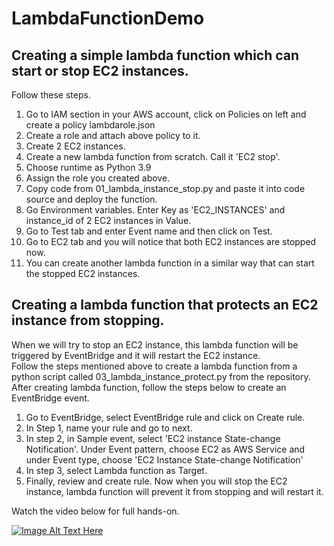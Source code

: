# LambdaFunctionDemo
## Creating a simple lambda function which can start or stop EC2 instances.  
Follow these steps.  
 1. Go to IAM section in your AWS account, click on Policies on left and create a policy lambdarole.json  
 2. Create a role and attach above policy to it.
 3. Create 2 EC2 instances.
 4. Create a new lambda function from scratch. Call it 'EC2 stop'. 
 5. Choose runtime as Python 3.9  
 6. Assign the role you created above.  
 7. Copy code from 01_lambda_instance_stop.py and paste it into code source and deploy the function.
 8. Go Environment variables. Enter Key as 'EC2_INSTANCES' and instance_id of 2 EC2 instances in Value.
 9. Go to Test tab and enter Event name and then click on Test.
 10. Go to EC2 tab and you will notice that both EC2 instances are stopped now.
 11. You can create another lambda function in a similar way that can start the stopped EC2 instances.

## Creating a lambda function that protects an EC2 instance from stopping.  
When we will try to stop an EC2 instance, this lambda function will be triggered by EventBridge and it will restart the EC2 instance.  
Follow the steps mentioned above to create a lambda function from a python script called 03_lambda_instance_protect.py from the repository.
After creating lambda function, follow the steps below to create an EventBridge event.  
1. Go to EventBridge, select EventBridge rule and click on Create rule.  
2. In Step 1, name your rule and go to next.  
3. In step 2, in Sample event, select 'EC2 instance State-change Notification'. Under Event pattern, choose EC2 as AWS Service and under Event type, choose 'EC2 Instance State-change Notification'  
4. In step 3, select Lambda function as Target.  
5. Finally, review and create rule.
Now when you will stop the EC2 instance, lambda function will prevent it from stopping and will restart it.

Watch the video below for full hands-on.

[![Image Alt Text Here](https://img.youtube.com/vi/YwYCBJZf460/0.jpg)](https://www.youtube.com/watch?v=YwYCBJZf460)

